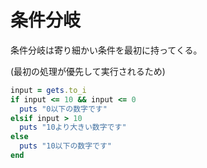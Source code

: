 # 条件分岐
条件分岐は寄り細かい条件を最初に持ってくる。

(最初の処理が優先して実行されるため)
```ruby
input = gets.to_i
if input <= 10 && input <= 0
  puts "0以下の数字です"
elsif input > 10
  puts "10より大きい数字です"
else
  puts "10以下の数字です"
end
